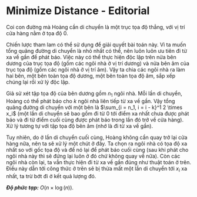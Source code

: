 # Minimize Distance - Editorial

Coi con đường mà Hoàng cần di chuyển là một trục tọa độ thẳng, với vị trí cửa hàng nằm ở tọa độ $0$.

Chiến lược tham lam có thể sử dụng để giải quyết bài toán này. Vì ta muốn tổng quãng đường di chuyển là nhỏ nhất có thể, nên luôn luôn ưu tiên đi từ xa về gần để phát báo. Việc này có thể thực hiện độc lập trên nửa bên dương của trục tọa độ (gồm các ngôi nhà ở vị trí dương) và nửa bên âm của trục tọa độ (gồm các ngôi nhà ở vị trí âm). Vậy ta chia các ngôi nhà ra làm hai bên, một bên toàn tọa độ dương, một bên toàn tọa độ âm, sắp xếp chúng lại rồi xử lý độc lập.

Giả sử xét tập tọa độ của bên dương gồm $n_1$ ngôi nhà. Mỗi lần di chuyển, Hoàng có thể phát báo cho $k$ ngôi nhà liên tiếp từ xa về gần. Vậy tổng quãng đường di chuyển với một bên là $\sum_{i = n_1, i = i - k}^1 2 \times x_i$ (một lần di chuyển sẽ bao gồm đi từ $0$ tới điểm xa nhất chưa được phát báo và đi từ điểm cuối cùng được phát báo trong lần đó trở về cửa hàng). Xử lý tương tự với tập tọa độ bên âm (nhớ là đi từ xa về gần).

Tuy nhiên, do ở lần di chuyển cuối cùng, Hoàng không cần quay trở lại cửa hàng nữa, nên ta sẽ xử lý một chút ở đây. Ta chọn ra ngôi nhà có tọa độ xa nhất so với gốc tọa độ và để nó lại để phát báo cuối cùng (sau khi phát cho ngôi nhà này thì sẽ đứng lại luôn ở đó chứ không quay về nữa). Còn các ngôi nhà còn lại, ta vẫn thực hiện đi từ xa về gần đúng như thuật toán ở trên. Điều này dẫn tới công thức ở trên sẽ bị thừa mất một lần di chuyển tới $x_i$ xa nhất, ta trừ bớt đi ở kết quả lượng đó.

***Độ phức tạp:*** $O\big(n \times \log(n)\big)$.
